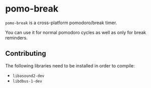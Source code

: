 # pomo-break

`pomo-break` is a cross-platform pomodoro/break timer.

You can use it for normal pomodoro cycles as well as only for break reminders.

## Contributing

The following libraries need to be installed in order to compile:

* `libasound2-dev`
* `libdbus-1-dev`

